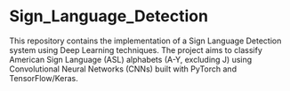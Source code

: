 # Sign_Language_Detection
This repository contains the implementation of a Sign Language Detection system using Deep Learning techniques. The project aims to classify American Sign Language (ASL) alphabets (A-Y, excluding J) using Convolutional Neural Networks (CNNs) built with PyTorch and TensorFlow/Keras.
